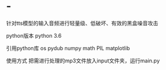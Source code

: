 # -
针对tts模型的输入音频进行轻量级、低破坏、有效的黑盒噪音攻击

python版本
python 3.6

引用python库
os
pydub
numpy
math
PIL
matplotlib

使用方式
把需进行处理的mp3文件放入input文件夹，运行main.py
